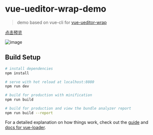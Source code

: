 # vue-ueditor-wrap-demo

> demo based on vue-cli for [vue-ueditor-wrap](https://github.com/HaoChuan9421/vue-ueditor-wrap)


[点击预览](https://haochuan9421.github.io/vue-ueditor-wrap-demo/)

![image](https://github.com/HaoChuan9421/vue-ueditor-wrap/raw/master/assets/images/demo.gif)

## Build Setup

``` bash
# install dependencies
npm install

# serve with hot reload at localhost:8080
npm run dev

# build for production with minification
npm run build

# build for production and view the bundle analyzer report
npm run build --report
```

For a detailed explanation on how things work, check out the [guide](http://vuejs-templates.github.io/webpack/) and [docs for vue-loader](http://vuejs.github.io/vue-loader).
